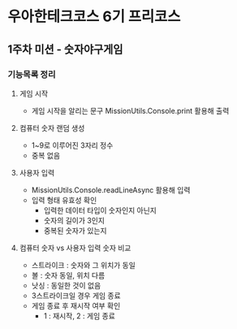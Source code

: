 # 우아한테크코스 6기 프리코스

## 1주차 미션 - 숫자야구게임

### 기능목록 정리

1. 게임 시작

   - 게임 시작을 알리는 문구 MissionUtils.Console.print 활용해 출력

2. 컴퓨터 숫자 랜덤 생성

   - 1~9로 이루어진 3자리 정수
   - 중복 없음

3. 사용자 입력

   - MissionUtils.Console.readLineAsync 활용해 입력
   - 입력 형태 유효성 확인
     - 입력한 데이터 타입이 숫자인지 아닌지
     - 숫자의 길이가 3인지
     - 중복된 숫자가 있는지

4. 컴퓨터 숫자 vs 사용자 입력 숫자 비교

   - 스트라이크 : 숫자와 그 위치가 동일
   - 볼 : 숫자 동일, 위치 다름
   - 낫싱 : 동일한 것이 없음
   - 3스트라이크일 경우 게임 종료
   - 게임 종료 후 재시작 여부 확인
     - 1 : 재시작, 2 : 게임 종료
